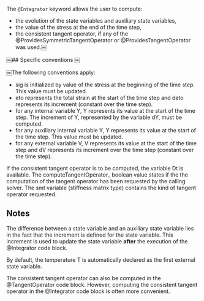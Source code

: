 The `@Integrator` keyword allows the user to compute:

- the evolution of the state variables and auxiliary state variables,
- the value of the stress at the end of the time step,
- the consistent tangent operator, if any of the
  @ProvidesSymmetricTangentOperator or @ProvidesTangentOperator was
  used.￼

￼## Specific conventions 
￼

￼The following conventions apply: 

- sig is initialized by value of the stress at the beginning of the time
  step. This value must be updated.
- eto represents the total strain at the start of the time step and deto
  represents its increment (constant over the time step).
- for any internal variable Y, Y represents its value at the start of
  the time step. The increment of Y, represented by the variable dY,
  must be computed.
- for any auxiliary internal variable Y, Y represents its value at the
  start of the time step. This value must be updated.
- for any external variable V, V represents its value at the start of
  the time step and dV represents its increment over the time step
  (constant over the time step).

If the consistent tangent operator is to be computed, the variable Dt is
available. The computeTangentOperator_ boolean value states if the the
computation of the tangent operator has been requested by the calling
solver. The smt variable (stiffness matrix type) contains the kind of
tangent operator requested.


## Notes

The difference between a state variable and an auxiliary state variable
lies in the fact that the increment is defined for the state variable.
This increment is used to update the state variable **after** the
execution of the @Integrator code block.

By default, the temperature T is automatically declared as the first
external state variable.

The consistent tangent operator can also be computed in the
@TangentOperator code block. However, computing the consistent tangent
operator in the @Integrator code block is often more convenient.
